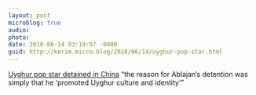 ```yaml
---
layout: post
microblog: true
audio: 
photo: 
date: 2018-06-14 03:19:57 -0800
guid: http://kerim.micro.blog/2018/06/14/uyghur-pop-star.html
---
```

[Uyghur pop star detained in China](http://freemuse.org/news/uyghur-pop-star-detained-in-china/) “the reason for Ablajan’s detention was simply that he ‘promoted Uyghur culture and identity’”
